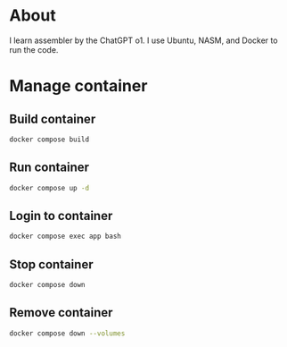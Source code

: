 # About

I learn assembler by the ChatGPT o1. I use Ubuntu, NASM, and Docker to run the code.

# Manage container

## Build container
```bash
docker compose build
```

## Run container
```bash
docker compose up -d
```

## Login to container
```bash
docker compose exec app bash
```

## Stop container
```bash
docker compose down
```

## Remove container
```bash
docker compose down --volumes
```
